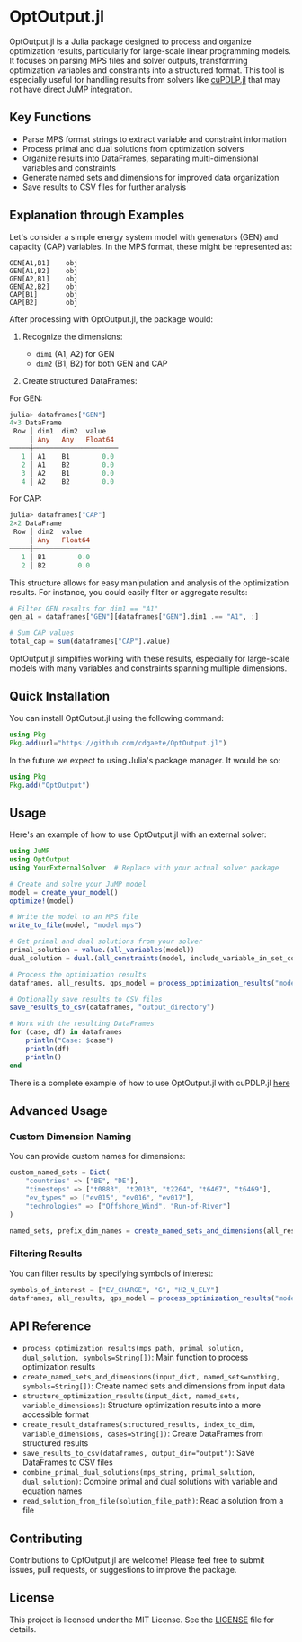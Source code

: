 # OptOutput.jl

OptOutput.jl is a Julia package designed to process and organize optimization results, particularly for large-scale linear programming models. It focuses on parsing MPS files and solver outputs, transforming optimization variables and constraints into a structured format. This tool is especially useful for handling results from solvers like [cuPDLP.jl](https://github.com/jinwen-yang/cuPDLP.jl) that may not have direct JuMP integration.

## Key Functions

- Parse MPS format strings to extract variable and constraint information
- Process primal and dual solutions from optimization solvers
- Organize results into DataFrames, separating multi-dimensional variables and constraints
- Generate named sets and dimensions for improved data organization
- Save results to CSV files for further analysis


## Explanation through Examples

Let's consider a simple energy system model with generators (GEN) and capacity (CAP) variables. In the MPS format, these might be represented as:

```
GEN[A1,B1]    obj
GEN[A1,B2]    obj
GEN[A2,B1]    obj
GEN[A2,B2]    obj
CAP[B1]       obj
CAP[B2]       obj
```

After processing with OptOutput.jl, the package would:

1. Recognize the dimensions:
   - `dim1` (A1, A2) for GEN
   - `dim2` (B1, B2) for both GEN and CAP

2. Create structured DataFrames:

For GEN:
```julia
julia> dataframes["GEN"]
4×3 DataFrame
 Row │ dim1  dim2  value 
     │ Any   Any   Float64
─────┼─────────────────────
   1 │ A1    B1        0.0
   2 │ A1    B2        0.0
   3 │ A2    B1        0.0
   4 │ A2    B2        0.0
```

For CAP:
```julia
julia> dataframes["CAP"]
2×2 DataFrame
 Row │ dim2  value 
     │ Any   Float64
─────┼──────────────
   1 │ B1        0.0
   2 │ B2        0.0
```

This structure allows for easy manipulation and analysis of the optimization results. For instance, you could easily filter or aggregate results:

```julia
# Filter GEN results for dim1 == "A1"
gen_a1 = dataframes["GEN"][dataframes["GEN"].dim1 .== "A1", :]

# Sum CAP values
total_cap = sum(dataframes["CAP"].value)
```

OptOutput.jl simplifies working with these results, especially for large-scale models with many variables and constraints spanning multiple dimensions.


## Quick Installation

You can install OptOutput.jl using the following command:

```julia
using Pkg
Pkg.add(url="https://github.com/cdgaete/OptOutput.jl")
```

In the future we expect to using Julia's package manager. It would be so:

```julia
using Pkg
Pkg.add("OptOutput")
```

## Usage

Here's an example of how to use OptOutput.jl with an external solver:

```julia
using JuMP
using OptOutput
using YourExternalSolver  # Replace with your actual solver package

# Create and solve your JuMP model
model = create_your_model()
optimize!(model)

# Write the model to an MPS file
write_to_file(model, "model.mps")

# Get primal and dual solutions from your solver
primal_solution = value.(all_variables(model))
dual_solution = dual.(all_constraints(model, include_variable_in_set_constraints=false))

# Process the optimization results
dataframes, all_results, qps_model = process_optimization_results("model.mps", primal_solution, dual_solution)

# Optionally save results to CSV files
save_results_to_csv(dataframes, "output_directory")

# Work with the resulting DataFrames
for (case, df) in dataframes
    println("Case: $case")
    println(df)
    println()
end
```

There is a complete example of how to use OptOutput.jl with cuPDLP.jl [here](example/optoutput_cupdlp_dims.jl)

## Advanced Usage

### Custom Dimension Naming

You can provide custom names for dimensions:

```julia
custom_named_sets = Dict(
    "countries" => ["BE", "DE"],
    "timesteps" => ["t0883", "t2013", "t2264", "t6467", "t6469"],
    "ev_types" => ["ev015", "ev016", "ev017"],
    "technologies" => ["Offshore_Wind", "Run-of-River"]
)

named_sets, prefix_dim_names = create_named_sets_and_dimensions(all_results, custom_named_sets)
```

### Filtering Results

You can filter results by specifying symbols of interest:

```julia
symbols_of_interest = ["EV_CHARGE", "G", "H2_N_ELY"]
dataframes, all_results, qps_model = process_optimization_results("model.mps", primal_solution, dual_solution, symbols_of_interest)
```

## API Reference

- `process_optimization_results(mps_path, primal_solution, dual_solution, symbols=String[])`: Main function to process optimization results
- `create_named_sets_and_dimensions(input_dict, named_sets=nothing, symbols=String[])`: Create named sets and dimensions from input data
- `structure_optimization_results(input_dict, named_sets, variable_dimensions)`: Structure optimization results into a more accessible format
- `create_result_dataframes(structured_results, index_to_dim, variable_dimensions, cases=String[])`: Create DataFrames from structured results
- `save_results_to_csv(dataframes, output_dir="output")`: Save DataFrames to CSV files
- `combine_primal_dual_solutions(mps_string, primal_solution, dual_solution)`: Combine primal and dual solutions with variable and equation names
- `read_solution_from_file(solution_file_path)`: Read a solution from a file

## Contributing

Contributions to OptOutput.jl are welcome! Please feel free to submit issues, pull requests, or suggestions to improve the package.

## License

This project is licensed under the MIT License. See the [LICENSE](LICENSE) file for details.
